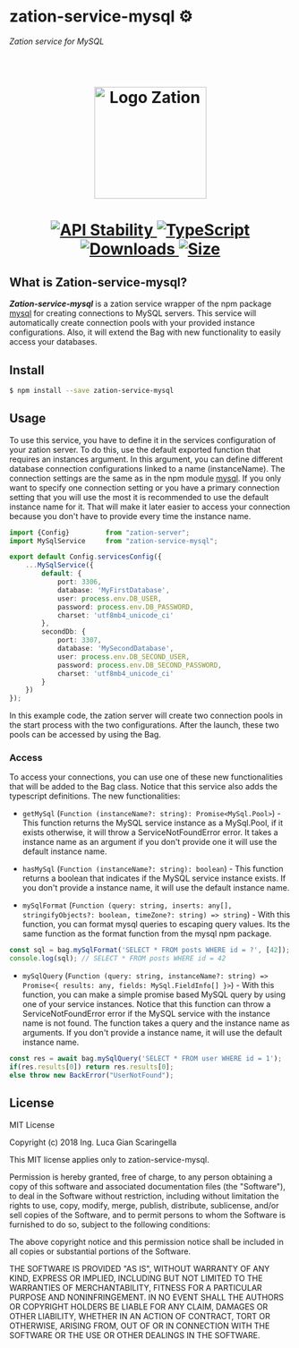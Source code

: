 # zation-service-mysql ⚙️
*Zation service for MySQL*

<h1 align="center">
  <!-- Logo -->
  <br/>
  <a href="https://zation.dev">
      <img src="https://zation.dev/img/zationWideLogoDark.svg" alt="Logo Zation" height="200"/>
  </a>
  <br/>
</h1>

<h1 align="center">
  <!-- Stability -->
  <a href="https://nodejs.org/api/documentation.html#documentation_stability_index">
    <img src="https://img.shields.io/badge/stability-stable-brightgreen.svg" alt="API Stability"/>
  </a>
  <!-- TypeScript -->
  <a href="http://typescriptlang.org">
    <img src="https://img.shields.io/badge/%3C%2F%3E-typescript-blue.svg" alt="TypeScript"/>
  </a>
  <!-- Downloads -->
  <a href="https://npmjs.org/package/zation-service-mysql">
    <img src="https://img.shields.io/npm/dm/zation-service-mysql.svg" alt="Downloads"/>
  </a>
  <!-- Size -->
  <a href="https://npmjs.org/package/zation-service-mysql">
      <img src="https://img.shields.io/bundlephobia/min/zation-service-mysql.svg" alt="Size"/>
  </a>
</h1>

## What is Zation-service-mysql?
***Zation-service-mysql*** is a zation service wrapper of the npm package [mysql](https://www.npmjs.com/package/mysql) for creating connections to MySQL servers.
This service will automatically create connection pools with your provided instance configurations.
Also, it will extend the Bag with new functionality to easily access your databases.

## Install

```bash
$ npm install --save zation-service-mysql
```

## Usage
To use this service, you have to define it in the services configuration of your zation server.
To do this, use the default exported function that requires an instances argument.
In this argument, you can define different database connection configurations linked to a name (instanceName).
The connection settings are the same as in the npm module [mysql](https://www.npmjs.com/package/mysql).
If you only want to specify one connection setting or
you have a primary connection setting that you will use the most it is recommended to use the default instance name for it.
That will make it later easier to access your connection because you don't have to provide every time the instance name.

```typescript
import {Config}         from "zation-server";
import MySqlService     from "zation-service-mysql";

export default Config.servicesConfig({
    ...MySqlService({
        default: {
            port: 3306,
            database: 'MyFirstDatabase',
            user: process.env.DB_USER,
            password: process.env.DB_PASSWORD,
            charset: 'utf8mb4_unicode_ci'
        },
        secondDb: {
            port: 3307,
            database: 'MySecondDatabase',
            user: process.env.DB_SECOND_USER,
            password: process.env.DB_SECOND_PASSWORD,
            charset: 'utf8mb4_unicode_ci'
        }
    })
});
```
In this example code, the zation server will create two connection pools in the start process with the two configurations.
After the launch, these two pools can be accessed by using the Bag.

### Access
To access your connections, you can use one of these new functionalities that will be added to the Bag class.
Notice that this service also adds the typescript definitions.
The new functionalities:

* `getMySql` (`Function (instanceName?: string): Promise<MySql.Pool>`) - This function returns the MySQL service instance as a MySql.Pool,
if it exists otherwise, it will throw a ServiceNotFoundError error.
It takes a instance name as an argument if you don't provide one it will use the default instance name.

* `hasMySql` (`Function (instanceName?: string): boolean`) - This function returns a boolean that indicates if the MySQL service instance exists.
If you don't provide a instance name, it will use the default instance name.

* `mySqlFormat` (`Function (query: string, inserts: any[], stringifyObjects?: boolean, timeZone?: string) => string`) - With this function, you can format mysql queries to escaping query values.
Its the same function as the format function from the mysql npm package.
```typescript
const sql = bag.mySqlFormat('SELECT * FROM posts WHERE id = ?', [42]);
console.log(sql); // SELECT * FROM posts WHERE id = 42
```

* `mySqlQuery` (`Function (query: string, instanceName?: string) => Promise<{ results: any, fields: MySql.FieldInfo[] }>`) - With this function, you can make a simple promise based MySQL query by using one of your service instances.
Notice that this function can throw a ServiceNotFoundError error if the MySQL service with the instance name is not found.
The function takes a query and the instance name as arguments.
If you don't provide a instance name, it will use the default instance name.
```typescript
const res = await bag.mySqlQuery('SELECT * FROM user WHERE id = 1');
if(res.results[0]) return res.results[0];
else throw new BackError("UserNotFound");
```

## License

MIT License

Copyright (c) 2018 Ing. Luca Gian Scaringella

This MIT license applies only to zation-service-mysql.

Permission is hereby granted, free of charge, to any person obtaining a copy
of this software and associated documentation files (the "Software"), to deal
in the Software without restriction, including without limitation the rights
to use, copy, modify, merge, publish, distribute, sublicense, and/or sell
copies of the Software, and to permit persons to whom the Software is
furnished to do so, subject to the following conditions:

The above copyright notice and this permission notice shall be included in all
copies or substantial portions of the Software.

THE SOFTWARE IS PROVIDED "AS IS", WITHOUT WARRANTY OF ANY KIND, EXPRESS OR
IMPLIED, INCLUDING BUT NOT LIMITED TO THE WARRANTIES OF MERCHANTABILITY,
FITNESS FOR A PARTICULAR PURPOSE AND NONINFRINGEMENT. IN NO EVENT SHALL THE
AUTHORS OR COPYRIGHT HOLDERS BE LIABLE FOR ANY CLAIM, DAMAGES OR OTHER
LIABILITY, WHETHER IN AN ACTION OF CONTRACT, TORT OR OTHERWISE, ARISING FROM,
OUT OF OR IN CONNECTION WITH THE SOFTWARE OR THE USE OR OTHER DEALINGS IN THE
SOFTWARE.